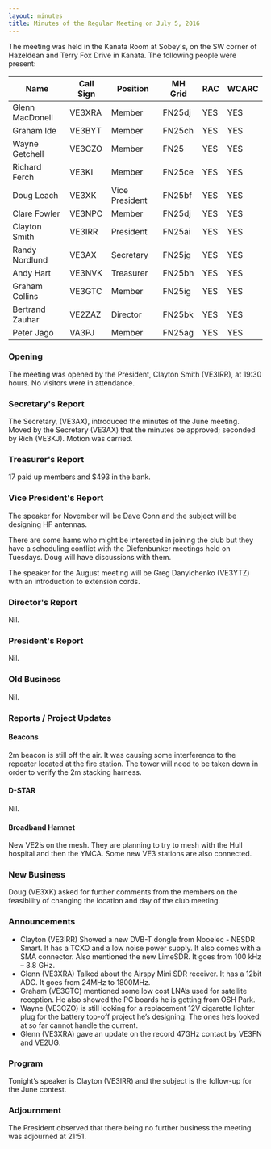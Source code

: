 ```yaml
---
layout: minutes
title: Minutes of the Regular Meeting on July 5, 2016
---
```


The meeting was held in the Kanata Room at Sobey's, on the SW corner of Hazeldean and Terry Fox Drive in Kanata.
The following people were present:

| Name             | Call Sign | Position       | MH Grid | RAC | WCARC |
|------------------|-----------|----------------|---------|-----|-------|
| Glenn MacDonell  | VE3XRA    | Member         | FN25dj  | YES |  YES  |
| Graham Ide       | VE3BYT    | Member         | FN25ch  | YES |  YES  |
| Wayne Getchell   | VE3CZO    | Member         | FN25    | YES |  YES  |
| Richard Ferch    | VE3KI     | Member         | FN25ce  | YES |  YES  |
| Doug Leach       | VE3XK     | Vice President | FN25bf  | YES |  YES  |
| Clare Fowler     | VE3NPC    | Member         | FN25dj  | YES |  YES  |
| Clayton Smith    | VE3IRR    | President      | FN25ai  | YES |  YES  |
| Randy Nordlund   | VE3AX     | Secretary      | FN25jg  | YES |  YES  |
| Andy Hart        | VE3NVK    | Treasurer      | FN25bh  | YES |  YES  |
| Graham Collins   | VE3GTC    | Member         | FN25ig  | YES |  YES  |
| Bertrand Zauhar  | VE2ZAZ    | Director       | FN25bk  | YES |  YES  |
| Peter Jago       | VA3PJ     | Member         | FN25ag  | YES |  YES  |

### Opening

The meeting was opened by the President, Clayton Smith (VE3IRR), at 19:30 hours.
No visitors were in attendance.

### Secretary's Report

The Secretary, (VE3AX), introduced the minutes of the June meeting.
Moved by the Secretary (VE3AX) that the minutes be approved; seconded by Rich (VE3KJ).
Motion was carried.

### Treasurer's Report

17 paid up members and $493 in the bank.

### Vice President's Report

The speaker for November will be Dave Conn and the subject will be designing HF antennas.

There are some hams who might be interested in joining the club but they have a scheduling conflict with the Diefenbunker meetings held on Tuesdays. Doug will have discussions with them.

The speaker for the August meeting will be Greg Danylchenko (VE3YTZ) with an introduction to extension cords.

### Director's Report

Nil.

### President's Report

Nil.

### Old Business

Nil.

### Reports / Project Updates

#### Beacons

2m beacon is still off the air. It was causing some interference to the repeater located at the fire station. The tower will need to be taken down in order to verify the 2m stacking harness.

#### D-STAR

Nil.

#### Broadband Hamnet

New VE2’s on the mesh. They are planning to try to mesh with the Hull hospital and then the YMCA.
Some new VE3 stations are also connected.

### New Business

Doug (VE3XK) asked for further comments from the members on the feasibility of changing the location and day of the club meeting.

### Announcements

* Clayton (VE3IRR) Showed a new DVB-T dongle from Nooelec - NESDR Smart. It has a TCXO and a low noise power supply. It also comes with a SMA connector. Also mentioned the new LimeSDR. It goes from 100 kHz – 3.8 GHz.
* Glenn (VE3XRA) Talked about the Airspy Mini SDR receiver. It has a 12bit ADC. It goes from 24MHz to 1800MHz.
* Graham (VE3GTC) mentioned some low cost LNA’s used for satellite reception. He also showed the PC boards he is getting from OSH Park.
* Wayne (VE3CZO) is still looking for a replacement 12V cigarette lighter plug for the battery top-off project he’s designing. The ones he’s looked at so far cannot handle the current.
* Glenn (VE3XRA) gave an update on the record 47GHz contact by VE3FN and VE2UG.

### Program

Tonight’s speaker is Clayton (VE3IRR) and the subject is the follow-up for the June contest.

### Adjournment

The President observed that there being no further business the meeting was adjourned at 21:51.
